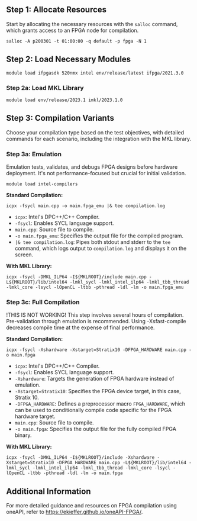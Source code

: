## Step 1: Allocate Resources

Start by allocating the necessary resources with the `salloc` command, which grants access to an FPGA node for compilation.

    salloc -A p200301 -t 01:00:00 -q default -p fpga -N 1

## Step 2: Load Necessary Modules

    module load ifpgasdk 520nmx intel env/release/latest ifpga/2021.3.0

### Step 2a: Load MKL Library

    module load env/release/2023.1 imkl/2023.1.0

## Step 3: Compilation Variants

Choose your compilation type based on the test objectives, with detailed commands for each scenario, including the integration with the MKL library.

### Step 3a: Emulation

Emulation tests, validates, and debugs FPGA designs before hardware deployment. It's not performance-focused but crucial for initial validation.

    module load intel-compilers

**Standard Compilation:**

    icpx -fsycl main.cpp -o main.fpga_emu |& tee compilation.log

- `icpx`: Intel's DPC++/C++ Compiler.
- `-fsycl`: Enables SYCL language support.
- `main.cpp`: Source file to compile.
- `-o main.fpga_emu`: Specifies the output file for the compiled program.
- `|& tee compilation.log`: Pipes both stdout and stderr to the `tee` command, which logs output to `compilation.log` and displays it on the screen.

**With MKL Library:**

    icpx -fsycl -DMKL_ILP64 -I${MKLROOT}/include main.cpp -L${MKLROOT}/lib/intel64 -lmkl_sycl -lmkl_intel_ilp64 -lmkl_tbb_thread -lmkl_core -lsycl -lOpenCL -ltbb -pthread -ldl -lm -o main.fpga_emu

### Step 3c: Full Compilation
!THIS IS NOT WORKING!
This step involves several hours of compilation. Pre-validation through emulation is recommended. Using -Xsfast-compile decreases compile time at the expense of final performance.

**Standard Compilation:**

    icpx -fsycl -Xshardware -Xstarget=Stratix10 -DFPGA_HARDWARE main.cpp -o main.fpga

- `icpx`: Intel's DPC++/C++ Compiler.
- `-fsycl`: Enables SYCL language support.
- `-Xshardware`: Targets the generation of FPGA hardware instead of emulation.
- `-Xstarget=Stratix10`: Specifies the FPGA device target, in this case, Stratix 10.
- `-DFPGA_HARDWARE`: Defines a preprocessor macro `FPGA_HARDWARE`, which can be used to conditionally compile code specific for the FPGA hardware target.
- `main.cpp`: Source file to compile.
- `-o main.fpga`: Specifies the output file for the fully compiled FPGA binary.

**With MKL Library:**

    icpx -fsycl -DMKL_ILP64 -I${MKLROOT}/include -Xshardware -Xstarget=Stratix10 -DFPGA_HARDWARE main.cpp -L${MKLROOT}/lib/intel64 -lmkl_sycl -lmkl_intel_ilp64 -lmkl_tbb_thread -lmkl_core -lsycl -lOpenCL -ltbb -pthread -ldl -lm -o main.fpga

## Additional Information

For more detailed guidance and resources on FPGA compilation using oneAPI, refer to https://ekieffer.github.io/oneAPI-FPGA/.
